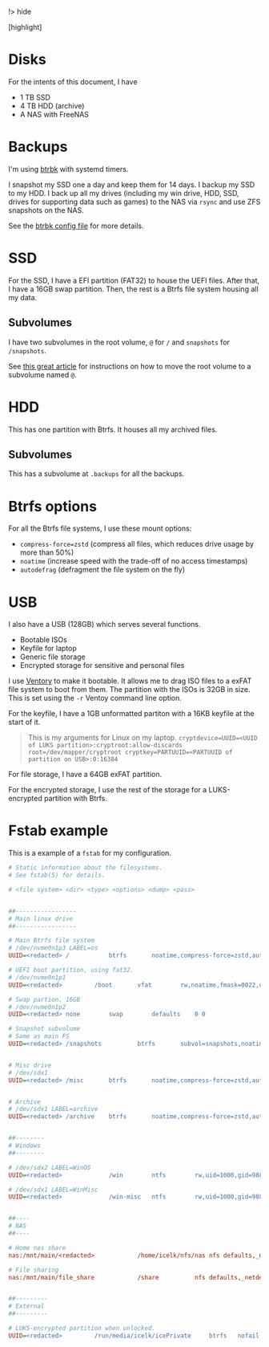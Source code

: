 !> hide
<head>
    <title>TEST</title>
    [highlight]
</head>


# Disks

For the intents of this document, I have

-   1 TB SSD
-   4 TB HDD (archive)
-   A NAS with FreeNAS

# Backups

I'm using [btrbk](https://github.com/digint/btrbk) with systemd timers.

I snapshot my SSD one a day and keep them for 14 days.
I backup my SSD to my HDD.
I back up all my drives (including my win drive, HDD, SSD, drives for supporting data such as games)
to the NAS via `rsync` and use ZFS snapshots on the NAS.

See the [btrbk config file](root/btrbk.conf) for more details.

# SSD

For the SSD, I have a EFI partition (FAT32) to house the UEFI files.
After that, I have a 16GB swap partition.
Then, the rest is a Btrfs file system housing all my data.

## Subvolumes

I have two subvolumes in the root volume, `@` for `/` and `snapshots` for `/snapshots`.

See [this great article](https://blog.wohli.org/2017/06/19/Create-btrfs-subvolumes-retrospectively/) for instructions on how to move the root volume to a subvolume named `@`.

# HDD

This has one partition with Btrfs.
It houses all my archived files.

## Subvolumes

This has a subvolume at `.backups` for all the backups.

# Btrfs options

For all the Btrfs file systems, I use these mount options:

-   `compress-force=zstd` (compress all files, which reduces drive usage by more than 50%)
-   `noatime` (increase speed with the trade-off of no access timestamps)
-   `autodefrag` (defragment the file system on the fly)

# USB

I also have a USB (128GB) which serves several functions.
- Bootable ISOs
- Keyfile for laptop
- Generic file storage
- Encrypted storage for sensitive and personal files

I use [Ventory](https://ventoy.net) to make it bootable.
It allows me to drag ISO files to a exFAT file system to boot from them. The partition with the ISOs is 32GB in size.
This is set using the `-r` Ventoy command line option.

For the keyfile, I have a 1GB unformatted partiton with a 16KB keyfile at the start of it.

> This is my arguments for Linux on my laptop. `cryptdevice=UUID=<UUID of LUKS partition>:cryptroot:allow-discards root=/dev/mapper/cryptroot cryptkey=PARTUUID=<PARTUUID of partition on USB>:0:16384`

For file storage, I have a 64GB exFAT partition.

For the encrypted storage, I use the rest of the storage for a LUKS-encrypted partition with Btrfs.

# Fstab example

This is a example of a `fstab` for my configuration.

```ini
# Static information about the filesystems.
# See fstab(5) for details.

# <file system> <dir> <type> <options> <dump> <pass>


##-----------------
# Main linux drive
##-----------------

# Main Btrfs file system
# /dev/nvme0n1p3 LABEL=os
UUID=<redacted>	/         	btrfs      	noatime,compress-force=zstd,autodefrag	0 0

# UEFI boot partition, using fat32.
# /dev/nvme0n1p1
UUID=<redacted>      	/boot     	vfat      	rw,noatime,fmask=0022,dmask=0022,codepage=437,iocharset=iso8859-1,shortname=mixed,utf8,errors=remount-ro	0 2

# Swap partion. 16GB
# /dev/nvme0n1p2
UUID=<redacted>	none      	swap      	defaults  	0 0

# Snapshot subvolume
# Same as main FS
UUID=<redacted>	/snapshots         	btrfs      	subvol=snapshots,noatime,compress-force=zstd,autodefrag	0 0


# Misc drive
# /dev/sdx1
UUID=<redacted>	/misc		btrfs		noatime,compress-force=zstd,autodefrag	0 0


# Archive
# /dev/sdx1 LABEL=archive
UUID=<redacted>	/archive  	btrfs      	noatime,compress-force=zstd,autodefrag 0 0


##--------
# Windows
##--------

# /dev/sdx2 LABEL=WinOS
UUID=<redacted>				/win		ntfs		rw,uid=1000,gid=988,dmask=007,fmask=117,noatime,big_writes,noauto,x-systemd.automount	0 0

# /dev/sdx1 LABEL=WinMisc
UUID=<redacted>				/win-misc 	ntfs      	rw,uid=1000,gid=988,dmask=007,fmask=117,noatime,big_writes,noauto,x-systemd.automount	0 0


##----
# NAS
##----

# Home nas share
nas:/mnt/main/<redacted>			/home/icelk/nfs/nas	nfs	defaults,_netdev,noauto,x-systemd.automount,user,noatime	0 0

# File sharing
nas:/mnt/main/file_share			/share			nfs	defaults,_netdev,noauto,x-systemd.automount,user,noatime	0 0


##---------
# External
##---------

# LUKS-encrypted partition when unlocked.
UUID=<redacted>      	/run/media/icelk/icePrivate  	btrfs	nofail,x-systemd.device-timeout=1ms,compress-force=zstd	0  0
```
